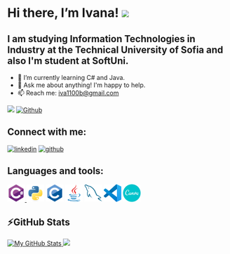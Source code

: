 # Hi there, I’m Ivana! <img src="https://media.giphy.com/media/hvRJCLFzcasrR4ia7z/giphy.gif" width="27px">
## I am studying Information Technologies in Industry at the Technical University of Sofia and also I'm student at SoftUni.
- 🌱 I’m currently learning C# and Java.
- 💬 Ask me about anything! I'm happy to help.
- 📫 Reach me: iva1100b@gmail.com

![](https://visitor-badge.laobi.icu/badge?page_id=Ivanazzz.Ivanazzz)
[![Github](https://img.shields.io/github/followers/Ivanazzz?label=Follow&style=social)](https://github.com/Ivanazzz)
<br />

## Connect with me:
[<img src='https://cdn.jsdelivr.net/npm/simple-icons@3.0.1/icons/linkedin.svg' alt='linkedin' height='40'>](https://www.linkedin.com/in/ivana-boyukliyska-42475126a/)
[<img src='https://cdn.jsdelivr.net/npm/simple-icons@3.0.1/icons/github.svg' alt='github' height='40'>](https://github.com/Ivanazzz) 


## Languages and tools:

<p align="left"> <a href="https://www.w3schools.com/cs/" target="_blank" rel="noreferrer"> 
<img src="https://raw.githubusercontent.com/devicons/devicon/master/icons/csharp/csharp-original.svg" alt="csharp" width="40" height="40"/> </a> 
<img src="https://raw.githubusercontent.com/devicons/devicon/master/icons/python/python-original.svg" alt="python" width="40" height="40"/> </a> 
<img src="https://raw.githubusercontent.com/devicons/devicon/master/icons/c/c-original.svg" alt="c" width="40" height="40"/> </a>
<img src="https://raw.githubusercontent.com/devicons/devicon/master/icons/java/java-original.svg" alt="java" width="40" height="40"/> </a>
<img src="https://raw.githubusercontent.com/devicons/devicon/master/icons/mysql/mysql-original.svg" alt="mysql" width="40" height="40"/> </a></a>
<img src="https://raw.githubusercontent.com/github/explore/80688e429a7d4ef2fca1e82350fe8e3517d3494d/topics/visual-studio-code/visual-studio-code.png" alt="VS Code" height="40" height="40">
<img src="https://raw.githubusercontent.com/devicons/devicon/master/icons/canva/canva-original.svg" alt="canva" width="40" height="40"/> </a>


## ⚡GitHub Stats

<a href="https://github.com/Ivanazzz">
  <img height="180em" alt="My GitHub Stats" src="https://github-readme-stats-sigma-five.vercel.app/api?username=Ivanazzz&show_icons=true&bg_color=00000000&hide_border=true&text_color=3498db&count_private=true&include_all_commits=true" />
  <img height="180em" src="https://github-readme-stats-sigma-five.vercel.app/api/top-langs/?username=Ivanazzz&layout=compact&hide_border=true" />
</a>
